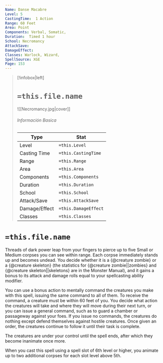 ```yaml
---
Name: Danse Macabre
Level: 5
CastingTime:  1 Action 
Range: 60 Feet
Area: Point
Components: Verbal, Somatic, 
Duration:  Timed 1 hour
School: Necromancy
AttackSave: 
DamageEffect: 
Classes: Warlock, Wizard, 
SpellSource: XGE
Page: 153
---
```


>[!infobox|left]
># `=this.file.name`
>![[Necromancy.jpg|cover]]
> ###### Información Basica
> Type |  Stat |
> ---|---|
> Level | `=this.Level` |
> Casting Time | `=this.CastingTime` |
> Range | `=this.Range` |
> Area | `=this.Area` |
> Components | `=this.Components` |
> Duration | `=this.Duration` |
> School | `=this.School` |
> Attack/Save | `=this.AttackSave` |
> Damage/Effect | `=this.DamageEffect` |
> Classes | `=this.Classes` |

# `=this.file.name`
Threads of dark power leap from your fingers to pierce up to five Small or Medium corpses you can see within range. Each corpse immediately stands up and becomes undead. You decide whether it is a {@creature zombie} or a {@creature skeleton} (the statistics for {@creature zombie||zombies} and {@creature skeleton||skeletons} are in the Monster Manual), and it gains a bonus to its attack and damage rolls equal to your spellcasting ability modifier.

You can use a bonus action to mentally command the creatures you make with this spell, issuing the same command to all of them. To receive the command, a creature must be within 60 feet of you. You decide what action the creatures will take and where they will move during their next turn, or you can issue a general command, such as to guard a chamber or passageway against your foes. If you issue no commands, the creatures do nothing except defend themselves against hostile creatures. Once given an order, the creatures continue to follow it until their task is complete.

The creatures are under your control until the spell ends, after which they become inanimate once more.



 


 


 


When you cast this spell using a spell slot of 6th level or higher, you animate up to two additional corpses for each slot level above 5th. 